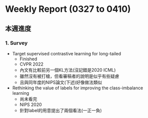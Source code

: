 # Weekly Report (0327 to 0410)

## 本週進度
### 1. Survey
* Target supervised contrastive learning for long-tailed
    * Finished
    * CVPR 2022
    * 內文有比較前另一個KL方法(沒記錯是2020 ICML)
    * 雖然沒有被打槍，但看審稿者的說明是似乎有些疑慮
    * 且與同年度的NIPS論文(下述)好像做法類似
* Rethinking the value of labels for improving the class-imbalance learning
    * 尚未看完
    * NIPS 2020
    * 針對label的用意提出了兩個看法(一正一負)